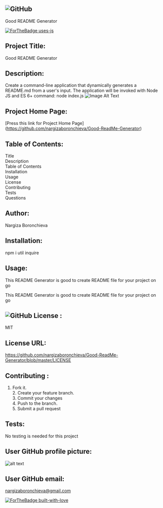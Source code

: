 
## ![GitHub](https://img.shields.io/github/license/nargizaboronchieva/Good-ReadMe-Generator?color=red&label=Good%20README%20Generator&style=for-the-badge)
 Good README Generator
           
[![ForTheBadge uses-js](http://ForTheBadge.com/images/badges/uses-js.svg)](http://ForTheBadge.com)
## Project Title:
Good README Generator
## Description:
Create a command-line application that dynamically generates a README.md from a user's input. The application will be invoked with Node JS and ES 6+ command: node index.js
![Image Alt Text](./good-ReadMe-Generator.gif)
## Project Home Page:
[Press this link for Project Home Page] (https://github.com/nargizaboronchieva/Good-ReadMe-Generator)
          
## Table of Contents:
Title <br /> Description <br /> Table of Contents<br /> Installation<br /> Usage <br /> License  <br /> Contributing <br /> Tests  <br /> Questions
## Author:
Nargiza Boronchieva
          
## Installation:
          
npm i util inquire
          
          
## Usage:
          
This README Generator is good to create README file for your project on go 
          
This README Generator is good to create README file for your project on go 
          
          
##  ![GitHub](https://img.shields.io/github/license/nargizaboronchieva/Good-ReadMe-Generator?color=gr&style=for-the-badge) License :         
MIT
          
          
## License URL:         
https://github.com/nargizaboronchieva/Good-ReadMe-Generator/blob/master/LICENSE
      
          
## Contributing :      
1. Fork it.  <br /> 2. Create your feature branch.<br />    3. Commit your changes <br /> 4. Push to the branch. <br /> 5. Submit a pull request 
          
          
## Tests:
No testing is needed for this project
        
          
##  User GitHub profile picture:
![alt text](https://github.com/nargizaboronchieva)
## User GitHub email:
nargizaboronchieva@gmail.com 
          
[![ForTheBadge built-with-love](http://ForTheBadge.com/images/badges/built-with-love.svg)](https://GitHub.com/nargizaboronchieva/)
 
          